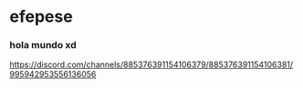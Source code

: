 # efepese

### hola mundo xd
https://discord.com/channels/885376391154106379/885376391154106381/995942953556136056